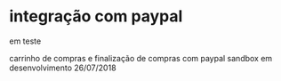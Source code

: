 # integração com paypal
em teste

carrinho de compras e finalização de compras com paypal sandbox
em desenvolvimento
26/07/2018
